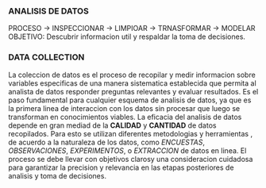 
### ANALISIS DE DATOS

PROCESO -> INSPECCIONAR -> LIMPIOAR -> TRNASFORMAR -> MODELAR
OBJETIVO: Descubrir informacion util y respaldar la toma de decisiones.



### DATA COLLECTION
La coleccion de datos es el proceso de recopilar y medir informacion sobre variables especificas de una manera sistematica establecida que permita al analista de datos responder preguntas relevantes y evaluar resultados.
Es el paso fundamental para cualquier esquema de analisis de datos, ya que es la primera linea de interaccion con los datos sin procesar que luego se transforman en conocimientos viables.
La eficacia del analisis de datos depende en gran mediad de la **CALIDAD** y **CANTIDAD** de datos recopilados.
Para esto se utilizan diferentes metodologias y herramientas , de acuerdo a la naturaleza de los datos, como *ENCUESTAS*, *OBSERVACIONES*, *EXPERIMENTOS*, o *EXTRACCION* de datos en linea.
El proceso se debe llevar con objetivos clarosy una consideracion cuidadosa para garantizar la precision y relevancia en las etapas posteriores de analisis y toma de decisiones.

### 